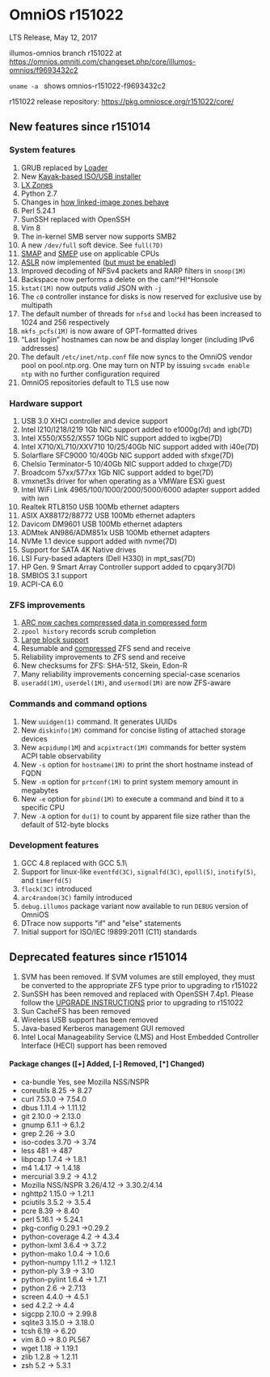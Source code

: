 OmniOS r151022
==============

LTS Release, May 12, 2017

illumos-omnios branch r151022 at <https://omnios.omniti.com/changeset.php/core/illumos-omnios/f9693432c2>

`uname -a ` shows omnios-r151022-f9693432c2

r151022 release repository: <https://pkg.omniosce.org/r151022/core/>

New features since r151014
--------------------------

### System features

1. GRUB replaced by [Loader](BSDLoader.md)
2. New [Kayak-based ISO/USB installer](KayakInteractive.md)
3. [LX Zones](LXZones.md)
4. Python 2.7
5. Changes in [how linked-image zones behave](NewLinkedImages.md)
6. Perl 5.24.1
7. SunSSH replaced with OpenSSH
8. Vim 8
9. The in-kernel SMB server now supports SMB2
10. A new `/dev/full` soft device. See `full(7D)`
11. [SMAP](https://en.wikipedia.org/wiki/Supervisor_Mode_Access_Prevention) and [SMEP](https://software.intel.com/en-us/articles/intel-xeon-processor-e5-2600-v2-product-family-technical-overview#osguard) use on applicable CPUs
12. [ASLR](https://en.wikipedia.org/wiki/Address_space_layout_randomization) now implemented ([but must be enabled](https://illumos.topicbox.com/groups/developer/discussions/Td7ae6bbc978e8749-M465db25d9ce78c5b783db628))
13. Improved decoding of NFSv4 packets and RARP filters in `snoop(1M)`
14. Backspace now performs a delete on the cam!^H!^Honsole
15. `kstat(1M)` now outputs *valid* JSON with `-j`
16. The `c0` controller instance for disks is now reserved for exclusive use by multipath
17. The default number of threads for `nfsd` and `lockd` has been increased to 1024 and 256 respectively
18. `mkfs_pcfs(1M)` is now aware of GPT-formatted drives
19. “Last login” hostnames can now be and display longer (including IPv6 addresses)
20. The default `/etc/inet/ntp.conf` file now syncs to the OmniOS vendor pool on pool.ntp.org.
    One may turn on NTP by issuing `svcadm enable ntp` with no further configuration required
21. OmniOS repositories default to TLS use now

### Hardware support

1. USB 3.0 XHCI controller and device support
2. Intel I210/I218/I219 1Gb NIC support added to e1000g(7d) and igb(7D)
3. Intel X550/X552/X557 10Gb NIC support added to ixgbe(7D)
4. Intel X710/XL710/XXV710 10/25/40Gb NIC support added with i40e(7D)
5. Solarflare SFC9000 10/40Gb NIC support added with sfxge(7D)
6. Chelsio Terminator-5 10/40Gb NIC support added to chxge(7D)
7. Broadcom 57xx/577xx 1Gb NIC support added to bge(7D)
8. vmxnet3s driver for when operating as a VMWare ESXi guest
9. Intel WiFi Link 4965/100/1000/2000/5000/6000 adapter support added with iwn
10. Realtek RTL8150 USB 100Mb ethernet adapters
11. ASIX AX88172/88772 USB 100Mb ethernet adapters
12. Davicom DM9601 USB 100Mb ethernet adapters
13. ADMtek AN986/ADM851x USB 100Mb ethernet adapters
14. NVMe 1.1 device support added with nvme(7D)
15. Support for SATA 4K Native drives
16. LSI Fury-based adapters (Dell H330) in mpt_sas(7D)
17. HP Gen. 9 Smart Array Controller support added to cpqary3(7D)
18. SMBIOS 3.1 support
19. ACPI-CA 6.0

### ZFS improvements

1. [ARC now caches compressed data in compressed form](https://www.illumos.org/issues/6950)
2. `zpool history` records scrub completion
3. [Large block support](https://www.illumos.org/issues/5027)
4. Resumable and [compressed](https://www.illumos.org/issues/7252) ZFS send and receive
5. Reliability improvements to ZFS send and receive
6. New checksums for ZFS: SHA-512, Skein, Edon-R
7. Many reliability improvements concerning special-case scenarios
8. `useradd(1M)`, `userdel(1M)`, and `usermod(1M)` are now ZFS-aware

### Commands and command options

1. New `uuidgen(1)` command. It generates UUIDs
2. New `diskinfo(1M)` command for concise listing of attached storage devices
3. New `acpidump(1M`) and `acpixtract(1M)` commands for better system ACPI table observability
4. New `-s` option for `hostname(1M)` to print the short hostname instead of FQDN
5. New `-m` option for `prtconf(1M)` to print system memory amount in megabytes
6. New `-e` option for `pbind(1M)` to execute a command and bind it to a specific CPU
7. New `-A` option for `du(1)` to count by apparent file size rather than the default of 512-byte blocks

### Development features

1. GCC 4.8 replaced with GCC 5.1\
2. Support for linux-like `eventfd(3C)`, `signalfd(3C)`, `epoll(5)`, `inotify(5)`, and `timerfd(5)`
3. `flock(3C)` introduced
4. `arc4random(3C)` family introduced
5. `debug.illumos` package variant now available to run `DEBUG` version of OmniOS
6. DTrace now supports "if" and "else" statements
7. Initial support for ISO/IEC !9899:2011 (C11) standards

Deprecated features since r151014
---------------------------------

1. SVM has been removed. If SVM volumes are still employed, they
   must be converted to the appropriate ZFS type prior to upgrading
   to r151022
2. SunSSH has been removed and replaced with OpenSSH 7.4p1. Please
   follow the [UPGRADE INSTRUCTIONS](Upgrade_to_r151022.md) prior
   to upgrading to r151022
3. Sun CacheFS has been removed
4. Wireless USB support has been removed
5. Java-based Kerberos management GUI removed
6. Intel Local Manageability Service (LMS) and Host Embedded
   Controller Interface (HECI) support has been removed

#### Package changes ([+] Added, [-] Removed, [*] Changed)

* ca-bundle Yes, see Mozilla NSS/NSPR
* coreutils 8.25 -> 8.27
* curl 7.53.0 -> 7.54.0
* dbus 1.11.4 -> 1.11.12
* git 2.10.0 -> 2.13.0
* gnump 6.1.1 -> 6.1.2
* grep 2.26 -> 3.0
* iso-codes 3.70 -> 3.74
* less 481 -> 487
* libpcap 1.7.4 -> 1.8.1
* m4 1.4.17 -> 1.4.18
* mercurial 3.9.2 -> 4.1.2
* Mozilla NSS/NSPR 3.26/4.12 -> 3.30.2/4.14
* nghttp2 1.15.0 -> 1.21.1
* pciutils 3.5.2 -> 3.5.4
* pcre 8.39 -> 8.40
* perl 5.16.1 -> 5.24.1
* pkg-config 0.29.1 ->0.29.2
* python-coverage 4.2 -> 4.3.4
* python-lxml 3.6.4 -> 3.7.2
* python-mako 1.0.4 -> 1.0.6
* python-numpy 1.11.2 -> 1.12.1
* python-ply 3.9 -> 3.10
* python-pylint 1.6.4 -> 1.7.1
* python 2.6 -> 2.7.13
* screen 4.4.0 -> 4.5.1
* sed 4.2.2 -> 4.4
* sigcpp 2.10.0 -> 2.99.8
* sqlite3 3.15.0 -> 3.18.0
* tcsh 6.19 -> 6.20
* vim 8.0 -> 8.0 PL567
* wget 1.18 -> 1.19.1
* zlib 1.2.8 -> 1.2.11
* zsh 5.2 -> 5.3.1
